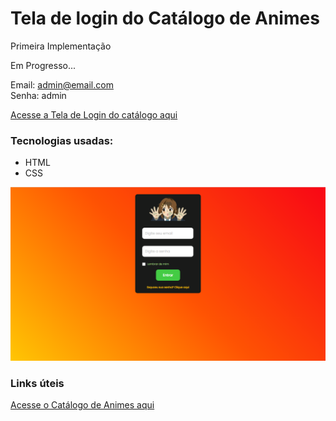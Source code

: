 <h1>Tela de login do Catálogo de Animes</h1>
<p>Primeira Implementação</p>
<p>Em Progresso...</p>

Email: admin@email.com
<br>
Senha: admin

<a href="https://helenaoliveira366.github.io/login-Form-Catalogo_Animes/" target="_blank">Acesse a Tela de Login do catálogo aqui</a>

<h3>Tecnologias usadas:</h3>
<ul>
  <li>HTML</li>
  <li>CSS</li>
</ul>


<img src="Assets/Login-form.PNG" alt="Imagem do projeto 'Tela de login do Catálogo de Animes'">

<h3>Links úteis</h3>
<a href="https://helenaoliveira366.github.io/Catologo-animes/" target="_blank">Acesse o Catálogo de Animes aqui</a>
